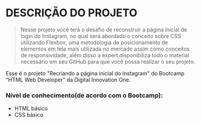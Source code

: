 # DESCRIÇÃO DO PROJETO

> Nesse projeto você terá o desafio de reconstruir a página inicial de login do Instagram, no qual será abordado o conceito sobre CSS utilizando Flexbox, uma metodologia de posicionamento de elementos em tela mais utilizada no mercado assim como conceitos de responsividade, além disso a expert disponibiliza todo o material necessário em seu GitHub para que você possa realizar o seu projeto.

Esse é o projeto "Recriando a página inicial do Instagram" do Bootcamp "HTML Web Developer" da Digital Innovation One.

### Nível de conhecimento(de acordo com o Bootcamp):

- HTML básico
- CSS básico
